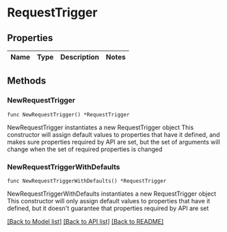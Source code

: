 # RequestTrigger

## Properties

Name | Type | Description | Notes
------------ | ------------- | ------------- | -------------

## Methods

### NewRequestTrigger

`func NewRequestTrigger() *RequestTrigger`

NewRequestTrigger instantiates a new RequestTrigger object
This constructor will assign default values to properties that have it defined,
and makes sure properties required by API are set, but the set of arguments
will change when the set of required properties is changed

### NewRequestTriggerWithDefaults

`func NewRequestTriggerWithDefaults() *RequestTrigger`

NewRequestTriggerWithDefaults instantiates a new RequestTrigger object
This constructor will only assign default values to properties that have it defined,
but it doesn't guarantee that properties required by API are set


[[Back to Model list]](../README.md#documentation-for-models) [[Back to API list]](../README.md#documentation-for-api-endpoints) [[Back to README]](../README.md)


